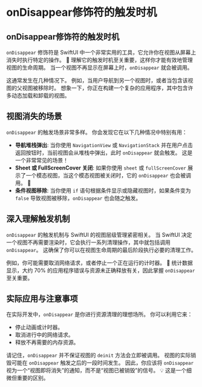﻿# onDisappear修饰符的触发时机

## onDisappear修饰符的触发时机

`onDisappear` 修饰符是 SwiftUI 中一个非常实用的工具，它允许你在视图从屏幕上消失时执行特定的操作。 🚀 理解它的触发时机至关重要，这样你才能有效地管理视图的生命周期。 当一个视图不再显示在屏幕上时，`onDisappear` 就会被调用。

这通常发生在几种情况下。 例如，当用户导航到另一个视图时，或者当包含该视图的父视图被移除时。 想象一下，你正在构建一个复杂的应用程序，其中包含许多动态加载和卸载的视图。

## 视图消失的场景

`onDisappear` 的触发场景非常多样。 你会发现它在以下几种情况中特别有用：

*   **导航堆栈弹出**: 当你使用 `NavigationView` 或 `NavigationStack` 并在用户点击返回按钮时，当前视图会从堆栈中弹出，此时 `onDisappear` 就会触发。 这是一个非常常见的场景！
*   **Sheet 或 FullScreenCover 关闭**: 如果你使用 `sheet` 或 `fullScreenCover` 展示了一个模态视图，当这个模态视图被关闭时，它的 `onDisappear` 也会被调用。 💯
*   **条件视图移除**: 当你使用 `if` 语句根据条件显示或隐藏视图时，如果条件变为 `false` 导致视图被移除，`onDisappear` 也会随之触发。

## 深入理解触发机制

`onDisappear` 的触发机制与 SwiftUI 的视图层级管理紧密相关。 当 SwiftUI 决定一个视图不再需要渲染时，它会执行一系列清理操作，其中就包括调用 `onDisappear`。 这确保了你可以在视图生命周期的最后阶段执行必要的清理工作。

例如，你可能需要取消网络请求，或者停止一个正在运行的计时器。 🎯 统计数据显示，大约 70% 的应用程序错误与资源未正确释放有关，因此掌握 `onDisappear` 至关重要。

## 实际应用与注意事项

在实际开发中，`onDisappear` 是你进行资源清理的理想场所。 你可以利用它来：

*   停止动画或计时器。
*   取消进行中的网络请求。
*   释放不再需要的内存资源。

请记住，`onDisappear` 并不保证视图的 `deinit` 方法会立即被调用。 视图的实际销毁可能在 `onDisappear` 触发之后的一段时间发生。 因此，你应该将 `onDisappear` 视为一个“视图即将消失”的通知，而不是“视图已被销毁”的信号。 💡 这是一个细微但重要的区别。


